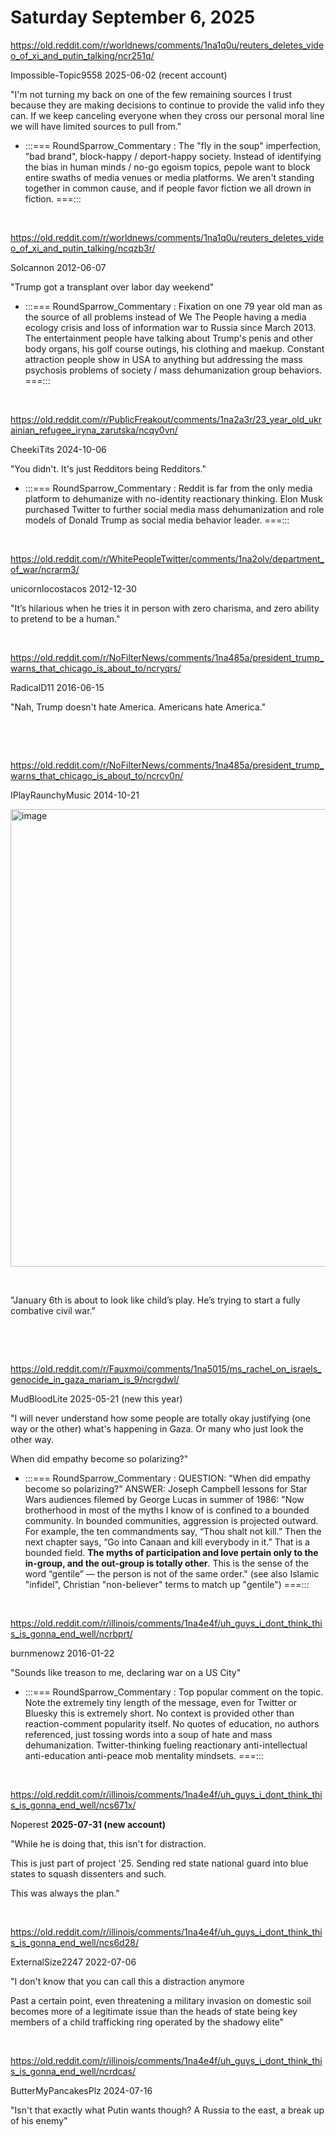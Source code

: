# Saturday September 6, 2025

https://old.reddit.com/r/worldnews/comments/1na1q0u/reuters_deletes_video_of_xi_and_putin_talking/ncr251q/

Impossible-Topic9558 2025-06-02 (recent account)

"I'm not turning my back on one of the few remaining sources I trust because they are making decisions to continue to provide the valid info they can. If we keep canceling everyone when they cross our personal moral line we will have limited sources to pull from."

* :::=== RoundSparrow_Commentary : The "fly in the soup" imperfection, "bad brand", block-happy / deport-happy society. Instead of identifying the bias in human minds / no-go egoism topics, pepole want to block entire swaths of media venues or media platforms. We aren't standing together in common cause, and if people favor fiction we all drown in fiction. ===:::

&nbsp;

https://old.reddit.com/r/worldnews/comments/1na1q0u/reuters_deletes_video_of_xi_and_putin_talking/ncqzb3r/

Solcannon 2012-06-07

"Trump got a transplant over labor day weekend"

* :::=== RoundSparrow_Commentary : Fixation on one 79 year old man as the source of all problems instead of We The People having a media ecology crisis and loss of information war to Russia since March 2013. The entertainment people have talking about Trump's penis and other body organs, his golf course outings, his clothing and maekup. Constant attraction people show in USA to anything but addressing the mass psychosis problems of society / mass dehumanization group behaviors. ===:::

&nbsp;

https://old.reddit.com/r/PublicFreakout/comments/1na2a3r/23_year_old_ukrainian_refugee_iryna_zarutska/ncqy0vn/

CheekiTits 2024-10-06

"You didn't. It's just Redditors being Redditors."

* :::=== RoundSparrow_Commentary : Reddit is far from the only media platform to dehumanize with no-identity reactionary thinking. Elon Musk purchased Twitter to further social media mass dehumanization and role models of Donald Trump as social media behavior leader. ===:::

&nbsp;

https://old.reddit.com/r/WhitePeopleTwitter/comments/1na2olv/department_of_war/ncrarm3/

unicornlocostacos 2012-12-30

"It’s hilarious when he tries it in person with zero charisma, and zero ability to pretend to be a human."

&nbsp;

https://old.reddit.com/r/NoFilterNews/comments/1na485a/president_trump_warns_that_chicago_is_about_to/ncryqrs/

RadicalD11 2016-06-15

"Nah, Trump doesn't hate America. Americans hate America."

&nbsp;

&nbsp;

https://old.reddit.com/r/NoFilterNews/comments/1na485a/president_trump_warns_that_chicago_is_about_to/ncrcv0n/

IPlayRaunchyMusic 2014-10-21

<img width="950" height="732" alt="image" src="https://github.com/user-attachments/assets/f3c2e097-c47a-4589-8419-bb92f7704909" />

&nbsp;

"January 6th is about to look like child’s play. He’s trying to start a fully combative civil war."

&nbsp;

&nbsp;

https://old.reddit.com/r/Fauxmoi/comments/1na5015/ms_rachel_on_israels_genocide_in_gaza_mariam_is_9/ncrgdwl/

MudBloodLite 2025-05-21 (new this year)

"I will never understand how some people are totally okay justifying (one way or the other) what's happening in Gaza. Or many who just look the other way.

When did empathy become so polarizing?"

* :::=== RoundSparrow_Commentary : QUESTION: "When did empathy become so polarizing?"
ANSWER: Joseph Campbell lessons for Star Wars audiences filemed by George Lucas in summer of 1986: "Now brotherhood in most of the myths I know of is confined to a bounded community. In bounded communities, aggression is projected outward. For example, the ten commandments say, “Thou shalt not kill.” Then the next chapter says, “Go into Canaan and kill everybody in it.” That is a bounded field. **The myths of participation and love pertain only to the in-group, and the out-group is totally other**. This is the sense of the word “gentile” — the person is not of the same order." (see also Islamic "infidel", Christian "non-believer" terms to match up "gentile") ===:::

&nbsp;

https://old.reddit.com/r/illinois/comments/1na4e4f/uh_guys_i_dont_think_this_is_gonna_end_well/ncrbprt/

burnmenowz 2016-01-22

"Sounds like treason to me, declaring war on a US City"

* :::=== RoundSparrow_Commentary : Top popular comment on the topic. Note the extremely tiny length of the message, even for Twitter or Bluesky this is extremely short. No context is provided other than reaction-comment popularity itself. No quotes of education, no authors referenced, just tossing words into a soup of hate and mass dehumanization. Twitter-thinking fueling reactionary anti-intellectual anti-education anti-peace mob mentality mindsets. ===:::

&nbsp;

https://old.reddit.com/r/illinois/comments/1na4e4f/uh_guys_i_dont_think_this_is_gonna_end_well/ncs671x/

Noperest **2025-07-31 (new account)**

"While he is doing that, this isn't for distraction.

This is just part of project '25. Sending red state national guard into blue states to squash dissenters and such.

This was always the plan."

&nbsp;

https://old.reddit.com/r/illinois/comments/1na4e4f/uh_guys_i_dont_think_this_is_gonna_end_well/ncs6d28/

ExternalSize2247 2022-07-06

"I don't know that you can call this a distraction anymore

Past a certain point, even threatening a military invasion on domestic soil becomes more of a legitimate issue than the heads of state being key members of a child trafficking ring operated by the shadowy elite"

&nbsp;

https://old.reddit.com/r/illinois/comments/1na4e4f/uh_guys_i_dont_think_this_is_gonna_end_well/ncrdcas/

ButterMyPancakesPlz 2024-07-16

"Isn't that exactly what Putin wants though? A Russia to the east, a break up of his enemy"

&nbsp;
